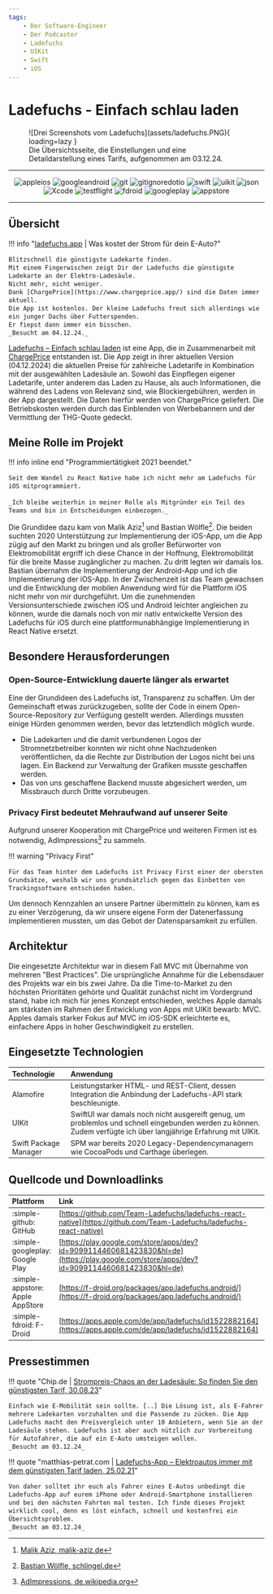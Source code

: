 ```yaml
---
tags:
    - Der Software-Engineer
    - Der Podcaster
    - Ladefuchs
    - UIKit
    - Swift
    - iOS
---
```




# Ladefuchs - Einfach schlau laden

<figure markdown="span">
  ![Drei Screenshots vom Ladefuchs](assets/ladefuchs.PNG){ loading=lazy }
  <figcaption>Die Übersichtsseite, die Einstellungen und eine Detaildarstellung eines Tarifs, aufgenommen am 03.12.24.</figcaption>
</figure>

---

<div align="center">
    <img alt="appleios" src="https://img.shields.io/badge/-Apple iOS-000000?style=flat-square&logo=ios&logoColor=white" />
    <img alt="googleandroid" src="https://img.shields.io/badge/-Google Android-34A853?style=flat-square&logo=android&logoColor=white" />
    <img alt="git" src="https://img.shields.io/badge/-Git-F05032?style=flat-square&logo=git&logoColor=white" />
    <img alt="gitignoredotio" src="https://img.shields.io/badge/-gitignore.io-204ECF?style=flat-square&logo=gitignoredotio&logoColor=white" />
    <img alt="swift" src="https://img.shields.io/badge/-Swift-F05138?style=flat-square&logo=swift&logoColor=white" />
    <img alt="uikit" src="https://img.shields.io/badge/-UIKit-000000?style=flat-square&logo=apple&logoColor=white" />
    <img alt="json" src="https://img.shields.io/badge/-JSON-000000?style=flat-square&logo=json&logoColor=white" />
    <img alt="Xcode" src="https://img.shields.io/badge/-Xcode-147EFB?style=flat-square&logo=xcode&logoColor=white" />
    <img alt="testflight" src="https://img.shields.io/badge/-TestFlight-000000?style=flat-square&logo=apple&logoColor=white" />
    <img alt="fdroid" src="https://img.shields.io/badge/-FDroid-1976D2?style=flat-square&logo=fdroid&logoColor=white" />
    <img alt="googleplay" src="https://img.shields.io/badge/-Google Play-414141?style=flat-square&logo=googleplay&logoColor=white" />
    <img alt="appstore" src="https://img.shields.io/badge/-App Store-0D96F6?style=flat-square&logo=appstore&logoColor=white" />
</div>

---

## Übersicht

!!! info "[ladefuchs.app](https://ladefuchs.app) | Was kostet der Strom für dein E-Auto?"
    
    Blitzschnell die günstigste Ladekarte finden.
    Mit einem Fingerwischen zeigt Dir der Ladefuchs die günstigste Ladekarte an der Elektro-Ladesäule.
    Nicht mehr, nicht weniger.
    Dank [ChargePrice](https://www.chargeprice.app/) sind die Daten immer aktuell.
    Die App ist kostenlos. Der kleine Ladefuchs freut sich allerdings wie ein junger Dachs über Futterspenden.
    Er fiepst dann immer ein bisschen.
    _Besucht am 04.12.24._


[Ladefuchs – Einfach schlau laden](https://ladefuchs.app) ist eine App, die in Zusammenarbeit mit [ChargePrice](https://www.chargeprice.app/) entstanden ist. Die App zeigt in ihrer aktuellen Version (04.12.2024) die aktuellen Preise für zahlreiche Ladetarife in Kombination mit der ausgewählten Ladesäule an. Sowohl das Einpflegen eigener Ladetarife, unter anderem das Laden zu Hause, als auch Informationen, die während des Ladens von Relevanz sind, wie Blockiergebühren, werden in der App dargestellt. Die Daten hierfür werden von ChargePrice geliefert. Die Betriebskosten werden durch das Einblenden von Werbebannern und der Vermittlung der THG-Quote gedeckt.

## Meine Rolle im Projekt

!!! info inline end "Programmiertätigkeit 2021 beendet."

    Seit dem Wandel zu React Native habe ich nicht mehr am Ladefuchs für iOS mitprogrammiert.   

    _Ich bleibe weiterhin in meiner Rolle als Mitgründer ein Teil des Teams und bin in Entscheidungen einbezogen._

Die Grundidee dazu kam von Malik Aziz[^1] und Bastian Wölfle[^2]. Die beiden suchten 2020 Unterstützung zur Implementierung der iOS-App, um die App zügig auf den Markt zu bringen und als großer Befürworter von Elektromobilität ergriff ich diese Chance in der Hoffnung, Elektromobilität für die breite Masse zugänglicher zu machen.
Zu dritt legten wir damals los. Bastian übernahm die Implementierung der Android-App und ich die Implementierung der iOS-App. In der Zwischenzeit ist das Team gewachsen und die Entwicklung der mobilen Anwendung wird für die Plattform iOS nicht mehr von mir durchgeführt. Um die zunehmenden Versionsunterschiede zwischen iOS und Android leichter angleichen zu können, wurde die damals noch von mir nativ entwickelte Version des Ladefuchs für iOS durch eine plattformunabhängige Implementierung in React Native ersetzt. 

[^1]: [Malik Aziz, malik-aziz.de](https://www.malik-aziz.de/)
[^2]: [Bastian Wölfle, schlingel.de](https://www.schlingel.de/)

## Besondere Herausforderungen

### Open-Source-Entwicklung dauerte länger als erwartet 

Eine der Grundideen des Ladefuchs ist, Transparenz zu schaffen. Um der Gemeinschaft etwas zurückzugeben, sollte der Code in einem Open-Source-Repository zur Verfügung gestellt werden. Allerdings mussten einige Hürden genommen werden, bevor das letztendlich möglich wurde. 

- Die Ladekarten und die damit verbundenen Logos der Stromnetzbetreiber konnten wir nicht ohne Nachzudenken veröffentlichen, da die Rechte zur Distribution der Logos nicht bei uns lagen. Ein Backend zur Verwaltung der Grafiken musste geschaffen werden.
- Das von uns geschaffene Backend musste abgesichert werden, um Missbrauch durch Dritte vorzubeugen.

### Privacy First bedeutet Mehraufwand auf unserer Seite

Aufgrund unserer Kooperation mit ChargePrice und weiteren Firmen ist es notwendig, AdImpressions[^3] zu sammeln. 

[^3]: [AdImpressions, de.wikipedia.org](https://de.wikipedia.org/wiki/Ad_Impression)

!!! warning "Privacy First"

    Für das Team hinter dem Ladefuchs ist Privacy First einer der obersten Grundsätze, weshalb wir uns grundsätzlich gegen das Einbetten von Trackingsoftware entschieden haben. 

Um dennoch Kennzahlen an unsere Partner übermitteln zu können, kam es zu einer Verzögerung, da wir unsere eigene Form der Datenerfassung implementieren mussten, um das Gebot der Datensparsamkeit zu erfüllen.

## Architektur

Die eingesetzte Architektur war in diesem Fall MVC mit Übernahme von mehreren "Best Practices". 
Die ursprüngliche Annahme für die Lebensdauer des Projekts war ein bis zwei Jahre. Da die Time-to-Market 
zu den höchsten Prioritäten gehörte und Qualität zunächst nicht im Vordergrund stand, habe ich mich für 
jenes Konzept entschieden, welches Apple damals am stärksten im Rahmen der Entwicklung von Apps mit UIKit bewarb: MVC. 
Apples damals starker Fokus auf MVC im iOS-SDK erleichterte es, einfachere Apps in hoher Geschwindigkeit zu erstellen. 

## Eingesetzte Technologien

|Technologie|Anwendung|
|:--|:--|
|Alamofire|Leistungstarker HTML- und REST-Client, dessen Integration die Anbindung der Ladefuchs-API stark beschleunigte.|
|UIKit|SwiftUI war damals noch nicht ausgereift genug, um problemlos und schnell eingebunden werden zu können. Zudem verfügte ich über langjährige Erfahrung mit UIKit.|
|Swift Package Manager|SPM war bereits 2020 Legacy-Dependencymanagern wie CocoaPods und Carthage überlegen.|

## Quellcode und Downloadlinks

|Plattform|Link|
|:--|:--|
|:simple-github: GitHub|[https://github.com/Team-Ladefuchs/ladefuchs-react-native](https://github.com/Team-Ladefuchs/ladefuchs-react-native)|
|:simple-googleplay: Google Play|[https://play.google.com/store/apps/dev?id=9099114460681423830&hl=de](https://play.google.com/store/apps/dev?id=9099114460681423830&hl=de)|
|:simple-appstore: Apple AppStore|[https://f-droid.org/packages/app.ladefuchs.android/](https://f-droid.org/packages/app.ladefuchs.android/)|
|:simple-fdroid: F-Droid|[https://apps.apple.com/de/app/ladefuchs/id1522882164](https://apps.apple.com/de/app/ladefuchs/id1522882164)|

## Pressestimmen

!!! quote "Chip.de | [Strompreis-Chaos an der Ladesäule: So finden Sie den günstigsten Tarif, 30.08.23](https://www.chip.de/news/Strompreis-Chaos-an-der-Ladesaeule-So-finden-Sie-den-guenstigsten-Tarif_184199218.html)"

    Einfach wie E-Mobilität sein sollte. [..] Die Lösung ist, als E-Fahrer mehrere Ladekarten vorzuhalten und die Passende zu zücken. Die App Ladefuchs macht den Preisvergleich unter 10 Anbietern, wenn Sie an der Ladesäule stehen. Ladefuchs ist aber auch nützlich zur Vorbereitung für Autofahrer, die auf ein E-Auto umsteigen wollen.   
    _Besucht am 03.12.24_

!!! quote "matthias-petrat.com | [Ladefuchs-App – Elektroautos immer mit dem günstigsten Tarif laden, 25.02.21](https://www.matthias-petrat.com/ladefuchs-app-elektroautos-immer-mit-dem-guenstigsten-tarif-laden/)"

    Von daher solltet ihr euch als Fahrer eines E-Autos unbedingt die Ladefuchs-App auf eurem iPhone oder Android-Smartphone installieren und bei den nächsten Fahrten mal testen. Ich finde dieses Projekt wirklich cool, denn es löst einfach, schnell und kostenfrei ein Übersichtsproblem.   
    _Besucht am 03.12.24_